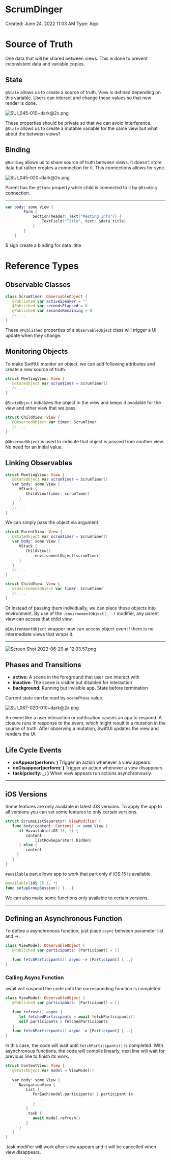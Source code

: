 # ScrumDinger

Created: June 24, 2022 11:03 AM
Type: App

# Source of Truth

One data that will be shared between views. This is done to prevent inconsistent data and variable copies. 

## State

`@State` allows us to create a source of truth. View is defined depending on this variable. Users can interact and change these values so that new render is done.

![SUI_045-010~dark@2x.png](https://lh3.googleusercontent.com/zY3DQj4bFRi6lvoSpyahyx3AViRkOUcRIPfjQr5IdI3cJJZfpO-86FmqsO8J4GxjyfMvV7FqmEKCr0rz3HcQ2E0W7zrPtFv0i-Sd3alivi2s4NK8PkdWPpqGnFnNZ-YWp_9tMbUSfgQFAu9NsmLrQGidFhWuMtr5CzkEmB77lB-8PRiIkk33No8hy8l5DOaaUPG5VLLZZfu1YDKB2hdT9DUfBjP5h2ub-3Mi81sNUq8AHHNvQJ6z_7L0kyIg4wJLYtrMh-5Z9SHGDAYCJoNuR59Q_3hyZv9EKVNb96I9Mt9d4cMblrI85axIGn4wUXHXJK_06kI--wuSZ938V_VEtrN9JL7aTHNOCow-ySVnlC3QaHDJ5LKww1nWRs9moflWge43C_w_OFZq0i-fQ0HSJ8bJbiXl2Fl0p3pqH17pFl9WdVVExvsCTUSj1OvMjAYeKYBQLuRKLiNf1M_dfLE8OY0AMRlEIf9zEwehSbNEz0uf1xK6kjE4dH_bW-ZjIRvujbyesPKOeyWkgJKGaUSM2JFy9Jj4wk3IV8WxQq6ghmBSQiKNZ5nar3SQsYVqHzeIFdaSFENOjN0-_uGPGSpmYCVxu2jSZDCgsC_RKx93BjqMWtjIMA4kDJyve8BkxSbjV74wHggn10LrKuB3rXsrb-CKhShAHpOSWAYU6ZjjFH7JuhL5_BPMUh9mX0jnoZKAMeC5nAbbqbzwMnBmrescRWgkQZA1N9bajlGo94S-II9Oo-c2ADabB8De7_x5X3qEoCh3aVeCasZpxaqrMuLYCWSFa2e-L9a2EVVPLIR9kQuana6sxcVn3Avleop8InVhPEtzVxnO-A4ZzAIIJtt5rXLHw0e1ThFwz4o-2VcE0zk=w1632-h600-no?authuser=1)

These properties should be private so that we can avoid interference. `@State` allows us to create a mutable variable for the same view but what about the between views?

## Binding

`@Binding` allows us to share source of truth between views. It doesn’t store data but rather creates a connection for it. This connections allows for sync.

![SUI_045-020~dark@2x.png](https://lh3.googleusercontent.com/3e_uamxJk5Gc_EA7wKYP8KskGheacdaJWaA4WzA1RXBhCIOybF5CJ3m-9VWUoJ7InJWDDr0Pm5x_q3ncapJej8LKd_b-_OFG0MiHRU8oVGrtKFVwLG-Y4hRFUChkPEC9IrGm59rd05yknor53ydcSkD1LHaxUo98rNzC8rPpWfh_q4X9pBRxL_N5Cd5ORfF_q7ZDh9VsJ_J021-ifHELkpD-mqraTeNlvbRIAXatFCz7RJnu3O4pOaiS0nSMxk0792mYRQeAK-gjtKdeSSsyVDU9fSRg0V30wfnR6kRZVm8fZkm3AllyU-pTLJLBGpcvYY-xCdiwYo5oLwvRvLvkiwBlV1QSJ3fQ31ZWhpB2wAAqcU0RaO9ffB4AshX0LdQIy1IonBYzzG9-PnQ3MAMo3QB8fUInJjrUjTfry-xTBjyr6_QJlAjncdp7rFAX89mS1hOQKvpdEo-u8mtXiUbqO3cZ2MdfP9Icb7r7kDQEu1GR-81G_9HOPfW533Yi5gZGjNuujDx1OqU8Liq6AIMQICxoEuVauNtujQLmcf-BPWm9fNticG6fls4EaVJnk8hBn_MRtc_H6pUNW0Qt3EIbCYUO2J8-7iejDP2Sx2taNY7ojv1HPg4VMotzfFP-Wzdl1U8uXnapzWcAK7CzqG_Z7S-RZqwYqprzfEsWA10-6M3tTe_tOkiP4XND7Jeu76X41fZ7q5m7XcCLX-nrDxmJLbBXAHDIdIxEGJizJUa0gjJjkua55bXYdjI-vJXpgch-goHC8cH1bPBZsWjcLiRsFya7NW5OAkpIRG3qB5MhTbpDx-yXvI8i55rc6B1v4OeOkukfKG2mumkWLB2YZjZxBi-WRlLL-xSFkg9E469agFA=w1632-h400-no?authuser=1)

Parent has the `@State` property while child is connected to it by `@Binding` connection.

---

```swift
var body: some View {
        Form {
            Section(header: Text("Meeting Info")) {
                TextField("Title", text: $data.title)
            }
        }
    }
```

$ sign create a binding for data .title

# Reference Types

## Observable Classes

```swift
class ScrumTimer: ObservableObject {
   @Published var activeSpeaker = ""
   @Published var secondsElapsed = 0
   @Published var secondsRemaining = 0
   // ...
}
```

These `@Published` properties of a `ObservableObjec`t class will trigger a UI update when they change.

## Monitoring Objects

To make SwiftUI monitor an object, we can add following attributes and create a new source of truth.

```swift
struct MeetingView: View {
   @StateObject var scrumTimer = ScrumTimer()
   // ...
}
```

`@StateObject` initializes the object in the view and keeps it available for the view and other view that we pass.

```swift
struct ChildView: View {
   @ObservedObject var timer: ScrumTimer
   // ...
}
```

`@ObservedObject` is used to indicate that object is passed from another view. No need for an initial value.

## Linking Observables

```swift
struct MeetingView: View {
   @StateObject var scrumTimer = ScrumTimer()
   var body: some View {
      VStack {
         ChildView(timer: scrumTimer)
      }
   }
   // ...
}
```

We can simply pass the object via argument.

```swift
struct ParentView: View {
   @StateObject var scrumTimer = ScrumTimer()
   var body: some View {
      VStack {
         ChildView()
            .environmentObject(scrumTimer)
      }
   }
   // ...
}

struct ChildView: View {
   @EnvironmentObject var timer: ScrumTimer
   // ...
}
```

Or instead of passing them individually, we can place these objects into environment. By use of the `.environmentObject(_ :)` modifier, any parent view can access that child view.

`@EnvironmentObject` wrapper now can access object even if there is no intermediate views that wraps it.

---

![Screen Shot 2022-06-29 at 12.03.57.png]([ScrumDinger%2062388f330cd94b99bd0fac4bcb784116/Screen_Shot_2022-06-29_at_12.03.57.png](https://lh3.googleusercontent.com/jonu6VwvQQEpvXTqRgDSjKZHqJ76TO4X4CkM4rlJHoVZJ4enESuycsBuwbZ_lM03JJIZoL98ulMzvp2X0-9yy6jB6i0g3qnikUBxsxGwdaK6A68Veh0-JEUuy6ZcQNWTyf958qBonYRbRXOweUEzE-ONipAg1ntpvmU53DantEFpcidn3D1yj0kE8mGWBxMlDmjQ4KJgcy5ajaAsWv-2P-zft3m0Ikx0O2yWIOhGQvjv24Z0wIGru9cucejGH1It3izh8CZ0j3W8dqUGPh5VLSzaGb2DHR_sKRdlaBAb297IhJOSmj-JgRjkW6s8XlCQgqeyVo2kcFTZGoqLoh9lykZ2Jg3TicBvLQzB8Nh4b9fcMca5w7Ajnlyz7rmeJ8MnSuL07UQSMuXY_7VqMAcDekqPKP-vjdcRC0JHxCdbiX-JcW2A-AKnbMHjcGyE_9u7kJ_A7_LK2utEwXi-f_FL2yFuLMYsERRx_BQYrnrxEN0gF1SHskqSmGl3dLFU6lfEjgcynIuPi8f3DlqOGqIC-HntVfYooLkVbun0P-e46nUr69b2ucsKpIOJTrNn-7TIqEzsIOwkDCNRPC4ce_vwIflbPTdF_If9HBEhPcdBtbDPeA_j4vp1PjEEvwFSREscM1Y66UZxYNwUUpRnEIKeiY0IB59lM7FYsx5ith7WvFijP6m4CsjoC0XcbNMUWwvfCv6JxRWbvZQ0Lwj9PkVRkl2EQTgOVUjzFEIjl3ZMj6w7GzN1ie1VMpvLBWtUCxlfBl-tcSCYoX6ozDevA-SKeZd52SQSnRS5y5ZL2E7UpoJf_fCGNa18Oa7QwdZ43tnYIu7BSJbNuqksUtqh6TgF9c6k3TcFP9EO4RIeNVQs35U=w1674-h488-no?authuser=1))

## Phases and Transitions

- **active:** A scene in the foreground that user can interact with
- **inactive:** The scene is visible but disabled for interaction
- **background:** Running but invisible app. State before termination

Current state can be read by `scenePhase` value. 

![SUI_067-020-010~dark@2x.png]([https://lh3.googleusercontent.com/VNRzNta0mzlrXNgFk9a8GSJa04eOhUesPL-DQ8yRQUtyhITmhcfaGbv42UDPVVchNbKa4YWndnZtjTRbhAHGGbIS-7nn1jtXK-dc7bFI6aMxp_G66diJEwohjlyceP5txcvPgD4jVgTlpzKVbyqmoxfHuWqJDjIwBLEMg_7PgytZ6MeoWLSdar8QVEcbROXIwcvIb0RYWTqeo318zFXB6-1FA0l87hwT1sG9i8nE54-V2_5KvdB2g5uH4mgPCzaQXJ3zn-s9QqbOGUYHuwgnIZuwxzbXKR5XEq0irt_N-ON9HWRfvEZARr9IgZF6ahxrTn1qKDR5HZjJo-h8q6jybjTDseYcO6kDtgMLkkEh68rGW_l71Qu67CmIqou2_UKalkclMxf4D5ybkUEbJVDDMW2YZZyjKpdX2EX9uqYx1a6Y0VWbgutJLTk-107lyo1r5wS93eCgQ7q3QF3OjGrZWdmAhdqQchswZLm9a5BZRmjc1VQNeQvpb5ma6qYcp-AeWXhHERxgQ_4WJ-1AB8i2VVphPJnTd9Q4IB2fJL67EAhxYcSx8yPzRShFtXYBolRZ5QofOMXYVXNYuEld1Mm-34oGxWxIYaBjJE7V27PtdHR8F7u5Xk_8boLRe0yCHJVTyxrdlvMxovQZeABxTtOr_arAIwSfv6mgQEqsmhyVcXsDjY1CPT5RWOpsu4MZDRCamE_nBSSoqAs_GB0vFHJIOdL5msJZS9jFDTPQrKwytgyopf91LSbGHqXrd4b6P_a11wrhCO5V2mL9xgxwrZsvCUtkOkTgceemraaDCwEiciDwMieaeCp685Db5FPcUO02jS7Wxfasjek25rd7hTFaD0nhMYZM3dgvBlgqADtFMrc=w1632-h800-no?authuser=1](https://lh3.googleusercontent.com/VNRzNta0mzlrXNgFk9a8GSJa04eOhUesPL-DQ8yRQUtyhITmhcfaGbv42UDPVVchNbKa4YWndnZtjTRbhAHGGbIS-7nn1jtXK-dc7bFI6aMxp_G66diJEwohjlyceP5txcvPgD4jVgTlpzKVbyqmoxfHuWqJDjIwBLEMg_7PgytZ6MeoWLSdar8QVEcbROXIwcvIb0RYWTqeo318zFXB6-1FA0l87hwT1sG9i8nE54-V2_5KvdB2g5uH4mgPCzaQXJ3zn-s9QqbOGUYHuwgnIZuwxzbXKR5XEq0irt_N-ON9HWRfvEZARr9IgZF6ahxrTn1qKDR5HZjJo-h8q6jybjTDseYcO6kDtgMLkkEh68rGW_l71Qu67CmIqou2_UKalkclMxf4D5ybkUEbJVDDMW2YZZyjKpdX2EX9uqYx1a6Y0VWbgutJLTk-107lyo1r5wS93eCgQ7q3QF3OjGrZWdmAhdqQchswZLm9a5BZRmjc1VQNeQvpb5ma6qYcp-AeWXhHERxgQ_4WJ-1AB8i2VVphPJnTd9Q4IB2fJL67EAhxYcSx8yPzRShFtXYBolRZ5QofOMXYVXNYuEld1Mm-34oGxWxIYaBjJE7V27PtdHR8F7u5Xk_8boLRe0yCHJVTyxrdlvMxovQZeABxTtOr_arAIwSfv6mgQEqsmhyVcXsDjY1CPT5RWOpsu4MZDRCamE_nBSSoqAs_GB0vFHJIOdL5msJZS9jFDTPQrKwytgyopf91LSbGHqXrd4b6P_a11wrhCO5V2mL9xgxwrZsvCUtkOkTgceemraaDCwEiciDwMieaeCp685Db5FPcUO02jS7Wxfasjek25rd7hTFaD0nhMYZM3dgvBlgqADtFMrc=w1632-h800-no?authuser=1))

An event like a user interaction or notification causes an app to respond. A closure runs in response to the event, which might result in a mutation in the source of truth. After observing a mutation, SwiftUI updates the view and renders the UI.

## Life Cycle Events

- **onAppear(perform: )** Trigger an action whenever a view appears.
- **onDisappear(perform: )** Trigger an action whenever a view disappears.
- **task(priority: _: )** When view appears run actions asynchronously.

---

## iOS Versions

Some features are only available in latest iOS versions. To apply the app to all versions you can set some features to only certain versions.

```swift
struct ScrumsListSeparator: ViewModifier {
   func body(content: Content) -> some View {
      if #available(iOS 15, *) {
         content
            .listRowSeparator(.hidden)
      } else {
         content
     }
   }
}
```

`#available` part allows app to work that part only ıf iOS 15 is available.

```swift
@available(iOS 15.1, *)
func setupGroupSession() {...}
```

We can also make some functions only available to certain versions.

---

## ****Defining an Asynchronous Function****

To define a asynchronous function, just place `async` between parameter list and ->. 

```swift
class ViewModel: ObservableObject {
   @Published var participants: [Participant] = []

   func fetchParticipants() async -> [Participant] {...}
}
```

### Calling Async Function

await will suspend the code until the corresponding function is completed. 

```swift
class ViewModel: ObservableObject {
   @Published var participants: [Participant] = []

   func refresh() async {
      let fetchedParticipants = await fetchParticipants()
      self.participants = fetchedParticipants
   }
   func fetchParticipants() async -> [Participant] {...}
}
```

In this case, the code will wait until `fetchParticipants()` is completed. With asynchronous functions, the code will compile linearly, next line will wait for previous line to finish its work.

```swift
struct ContentView: View {
   @StateObject var model = ViewModel()
 
   var body: some View {
      NavigationView {
         List {
            ForEach(model.participants) { participant in
               ...
            }
         }
         .task {
            await model.refresh()
         }
      }
   }
}
```

.task modifier will work after view appears and it will be cancelled when view disappears.
